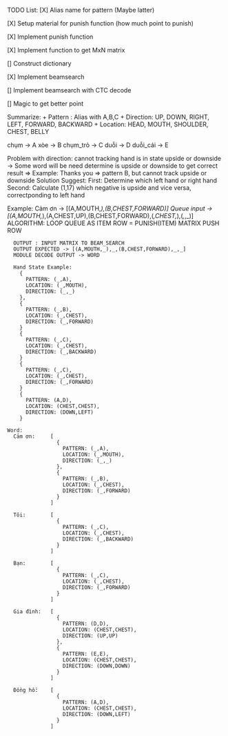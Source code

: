 TODO List:
  [X] Alias name for pattern (Maybe latter)

  [X] Setup material for punish function (how much point to punish)

  [X] Implement punish function 

  [X] Implement function to get MxN matrix

  [] Construct dictionary

  [X] Implement beamsearch

  [] Implement beamsearch with CTC decode

  [] Magic to get better point


  Summarize:
    + Pattern : Alias with A,B,C
    + Direction: UP, DOWN, RIGHT, LEFT, FORWARD, BACKWARD
    + Location: HEAD, MOUTH, SHOULDER, CHEST, BELLY




  chụm -> A
  xòe  -> B
  chụm_trỏ -> C
  duỗi ->   D
  duỗi_cái -> E

  Problem with direction: cannot tracking hand is in state upside or downside
    -> Some word will be need determine is upside or downside to get correct result
    => Example: Thanks you
    => pattern B, but cannot track upside or downside
  Solution Suggest: 
    First: Determine which left hand or right hand
    Second: Calculate (1,17) which negative is upside and vice versa, correctponding to left hand
  
  Example: 
    Cảm ơn -> [(A,MOUTH,_),(B,CHEST,FORWARD)]
    Queue input 
      -> [(A,MOUTH,_),(A,CHEST,UP),(B,CHEST,FORWARD),(_,CHEST,_),(_,_,_)]
    ALGORITHM:
      LOOP QUEUE AS ITEM
        ROW = PUNISH(ITEM)
        MATRIX PUSH ROW
      
      OUTPUT : INPUT MATRIX TO BEAM_SEARCH
      OUTPUT EXPECTED -> [(A,MOUTH,_),_,(B,CHEST,FORWARD),_,_]
      MODULE DECODE OUTPUT -> WORD

```
  Hand State Example:
    { 
      PATTERN: (_,A),
      LOCATION: (_,MOUTH),
      DIRECTION: (_,_) 
    },
    { 
      PATTERN: (_,B),
      LOCATION: (_,CHEST),
      DIRECTION: (_,FORWARD) 
    }
    { 
      PATTERN: (_,C),
      LOCATION: (_,CHEST),
      DIRECTION: (_,BACKWARD) 
    }
    { 
      PATTERN: (_,C),
      LOCATION: (_,CHEST),
      DIRECTION: (_,FORWARD) 
    }
    {
      PATTERN: (A,D),
      LOCATION: (CHEST,CHEST),
      DIRECTION: (DOWN,LEFT)
    }
```




```
Word:
  Cảm ơn:     [
                { 
                  PATTERN: (_,A),
                  LOCATION: (_,MOUTH),
                  DIRECTION: (_,_) 
                },
                { 
                  PATTERN: (_,B),
                  LOCATION: (_,CHEST),
                  DIRECTION: (_,FORWARD) 
                }
              ]

  Tôi:        [
                { 
                  PATTERN: (_,C),
                  LOCATION: (_,CHEST),
                  DIRECTION: (_,BACKWARD) 
                }
              ]

  Bạn:        [
                { 
                  PATTERN: (_,C),
                  LOCATION: (_,CHEST),
                  DIRECTION: (_,FORWARD) 
                }
              ]

  Gia đình:   [
                {
                  PATTERN: (D,D),
                  LOCATION: (CHEST,CHEST),
                  DIRECTION: (UP,UP)
                },
                {
                  PATTERN: (E,E),
                  LOCATION: (CHEST,CHEST),
                  DIRECTION: (DOWN,DOWN)
                }
              ]

  Đồng hồ:    [
                {
                  PATTERN: (A,D),
                  LOCATION: (CHEST,CHEST),
                  DIRECTION: (DOWN,LEFT)
                }
              ]

```